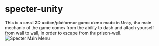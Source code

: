 # specter-unity
This is a small 2D action/platformer game demo made in Unity, the main mechanic of the game comes from the ability to dash and attach yourself from wall to wall, in order to escape from the prison-well.
![Specter Main Menu](https://i.imgur.com/3wyN20M.png)
